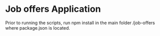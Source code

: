 # Job offers Application

Prior to running the scripts, run npm install in the main folder /job-offers where package.json is located.
